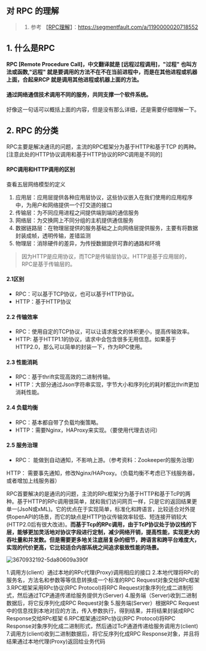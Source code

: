 ## 对 RPC 的理解

> 1. 参考 【[RPC理解](https://segmentfault.com/a/1190000020718552)】：https://segmentfault.com/a/1190000020718552

## 1. 什么是RPC

**RPC [Remote Procedure Call]，中文翻译就是 [远程过程调用]，"过程" 也叫方法或函数,"远程" 就是要调用的方法不在不在当前进程中，而是在其他进程或机器上面，合起来RCP 就是调用其他进程或机器上面的方法。**

#### 通过网络通信技术调用不同的服务，共同支撑一个软件系统。
好像这一句话可以概括上面的内容，但是没有那么详细，还是需要仔细理解一下。

## 2. RPC 的分类
RPC主要是解决通讯的问题，主流的RPC框架分为基于HTTP和基于TCP 的两种。 [注意此处的HTTP协议调用和基于HTTP协议的RPC调用是不同的]   

#### RPC调用和HTTP调用的区别
查看五层网络模型的定义
1. 应用层：应用层提供各种应用层协议，这些协议嵌入在我们使用的应用程序中，为用户和网络提供一个打交道的接口
2. 传输层：为不同应用进程之间提供端到端的通信服务
3. 网络层：为交换网上不同分组的主机提供通信服务
4. 数据链路层：在物理层提供的服务基础之上向网络层提供服务，主要有将数据封装成帧，透明传输，差错监测
5. 物理层：消除硬件的差异，为传授数据提供可靠的通路和环境
> 因为HTTP是应用协议，而TCP是传输层协议。HTTP是基于应用层的，RPC是基于传输层的。

#### 2.1区别
- RPC：可以基于TCP协议，也可以基于HTTP协议。
- HTTP：基于HTTP协议

#### 2.2 传输效率
- RPC：使用自定的TCP协议，可以让请求报文的体积更小，提高传输效率。
- HTTP: 基于HTTP1.1的协议，请求中会包含很多无用信息。如果基于HTTP2.0，那么可以简单的封装一下，作为RPC使用。
#### 2.3 性能消耗
- RPC：基于thrift实现高效的二进制传输。
- HTTP：大部分通过Json字符串实现，字节大小和序列化的耗时都比thrift更加消耗性能。
#### 2.4 负载均衡
- RPC：基本都自带了负载均衡策略。
- HTTP：需要Nginx，HAProxy来实现。（要使用代理去访问）
#### 2.5 服务治理
- RPC： 能做到自动通知，不影响上游。（参考资料：Zookeeper的服务治理）

HTTP： 需要事先通知，修改Nginx/HAProxy。（负载均衡不考虑已下线服务器，或者增加上线服务器）

RPC首要解决的是通讯的问题，主流的RPc框架分为基于HTTP和基于TcP的两种。基于HTTP的RPc调用很简单，就和我们访问网页一样，只是它的返回结果更单一(JsoN或xML)。它的优点在于实现简单，标准化和跨语言，比较适合对外提供openAPI的场景，而它的缺点是HTTP协议传输效率较低、短连接开销较大(HTTP2.0后有很大改进)。**而基于Tcp的RPc调用，由于TcP协议处于协议栈的下层，能够更加灵活地对协议字段进行定制，减少网络开销，提高性能，实现更大的吞吐量和并发数。但是需要更多地关注底层复杂的细节，跨语言和跨平台难度大，实现的代价更高，它比较适合内部系统之间追求极致性能的场景。**

![3670932192-5da80609a390f](https://raw.githubusercontent.com/eatherTan/PicGo/master/img/3670932192-5da80609a390f.png?token=AHCLHAN7KWZSC6PN6KLYY5C72C5LU)

1.调用方(client）通过本地的RPc代理(Proxy)调用相应的接口
2.本地代理将RPc的服务名，方法名和参数等等信息转换成一个标准的RPC Request对象交给RPc框架
3.RPC框架采用RPc协议(RPC Protocol)将RPC Request对象序列化成二进制形式，然后通过TCP通道传递给服务提供方(Server)
4.服务端（Server)收到二进制数据后，将它反序列化成RPC Request对象
5.服务端(Server）根据RPC Request 中的信息找到本地对应的方法，传入参数执行，得到结果，并将结果封装成RPC Response交给RPc框架
6.RPC框架通过RPc协议(RPC Protocol)将RPC Response对象序列化成二进制形式，然后通过TcP通道传递给服务调用方(client)
7.调用方(client)收到二进制数据后，将它反序列化成RPC Response对象，并且将结果通过本地代理(Proxy)返回给业务代码